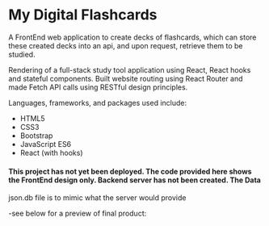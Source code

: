 # My Digital Flashcards

A FrontEnd web application to create decks of flashcards, which can store these created decks into an api, and upon request, retrieve them to be studied.


Rendering of a full-stack study tool application using React, React hooks and stateful components. Built website routing using React Router and made Fetch API calls using RESTful design principles.

Languages, frameworks, and packages used include:

* HTML5
* CSS3
* Bootstrap
* JavaScript ES6
* React (with hooks)

#### This project has not yet been deployed.  The code provided here shows the FrontEnd design only.  Backend server has not been created.  The Data 
json.db file is to mimic what the server would provide

-see below for a preview of final product:

